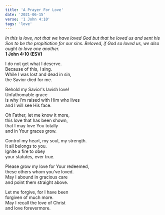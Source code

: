 ```yaml
---
title: 'A Prayer For Love'
date: '2021-06-15'
verse: '1 John 4:10'
tags: 'love'
---
```


*In this is love, not that we have loved God but that he loved us and sent his Son to be the propitiation for our sins. Beloved, if God so loved us, we also ought to love one another.*  
**1 John 4:10 (ESV)**

I do not get what I deserve.  
Because of this, I sing.  
While I was lost and dead in sin,  
the Savior died for me.

Behold my Savior's lavish love!  
Unfathomable grace  
is why I'm raised with Him who lives  
and I will see His face.

Oh Father, let me know it more,  
this love that has been shown,  
that I may love You totally  
and in Your graces grow.

Control my heart, my soul, my strength.  
It all belongs to you.  
Ignite a fire to obey  
your statutes, ever true.

Please grow my love for Your redeemed,  
these others whom you've loved.  
May I abound in gracious care  
and point them straight above.

Let me forgive, for I have been  
forgiven of much more.  
May I recall the love of Christ  
and love forevermore.